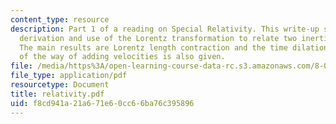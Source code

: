 ```yaml
---
content_type: resource
description: Part 1 of a reading on Special Relativity. This write-up summarizes the
  derivation and use of the Lorentz transformation to relate two inertial frames.
  The main results are Lorentz length contraction and the time dilation. The derivation
  of the way of adding velocities is also given.
file: /media/https%3A/open-learning-course-data-rc.s3.amazonaws.com/8-022-physics-ii-electricity-and-magnetism-fall-2004/f8cd941a21a671e60cc66ba76c395896_relativity.pdf
file_type: application/pdf
resourcetype: Document
title: relativity.pdf
uid: f8cd941a-21a6-71e6-0cc6-6ba76c395896
---
```

